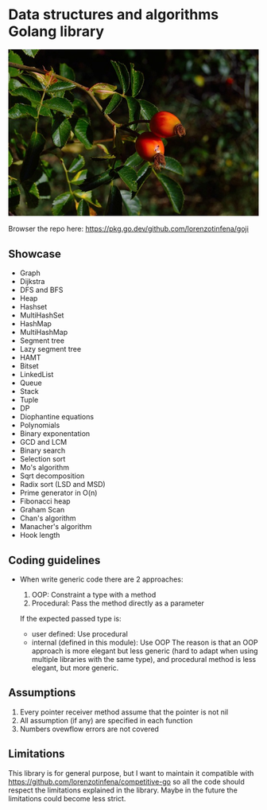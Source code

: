 # Data structures and algorithms Golang library
![](goji-image.jpg)

Browser the repo here: https://pkg.go.dev/github.com/lorenzotinfena/goji

## Showcase
- Graph
- Dijkstra
- DFS and BFS
- Heap
- Hashset
- MultiHashSet
- HashMap
- MultiHashMap
- Segment tree
- Lazy segment tree
- HAMT
- Bitset
- LinkedList
- Queue
- Stack
- Tuple
- DP
- Diophantine equations
- Polynomials
- Binary exponentation
- GCD and LCM
- Binary search
- Selection sort
- Mo's algorithm
- Sqrt decomposition
- Radix sort (LSD and MSD)
- Prime generator in O(n)
- Fibonacci heap
- Graham Scan
- Chan's algorithm
- Manacher's algorithm
- Hook length
## Coding guidelines
- When write generic code there are 2 approaches:
    1. OOP: Constraint a type with a method
    2. Procedural: Pass the method directly as a parameter

    If the expected passed type is:
    - user defined: Use procedural
    - internal (defined in this module): Use OOP
    The reason is that an OOP approach is more elegant but less generic (hard to adapt when using multiple libraries with the same type), and procedural method is less elegant, but more generic.

## Assumptions
1. Every pointer receiver method assume that the pointer is not nil
2. All assumption (if any) are specified in each function
3. Numbers ovewflow errors are not covered

## Limitations
This library is for general purpose, but I want to maintain it compatible with https://github.com/lorenzotinfena/competitive-go so all the code should respect the limitations explained in the library. Maybe in the future the limitations could become less strict.